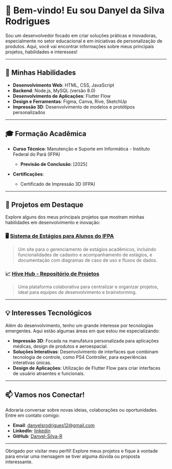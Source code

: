 # 👋 Bem-vindo! Eu sou Danyel da Silva Rodrigues

Sou um desenvolvedor focado em criar soluções práticas e inovadoras, especialmente no setor educacional e em iniciativas de personalização de produtos. Aqui, você vai encontrar informações sobre meus principais projetos, habilidades e interesses!

---

## 🚀 Minhas Habilidades

- **Desenvolvimento Web**: HTML, CSS, JavaScript
- **Backend**: Node.js, MySQL (versão 8.0)
- **Desenvolvimento de Aplicações**: Flutter Flow
- **Design e Ferramentas**: Figma, Canva, Rive, SketchUp
- **Impressão 3D**: Desenvolvimento de modelos e protótipos personalizados

---

## 🎓 Formação Acadêmica

- **Curso Técnico**: Manutenção e Suporte em Informática - Instituto Federal do Pará (IFPA)
  - **Previsão de Conclusão**: [2025]

- **Certificações**:
  - Certificado de Impressão 3D (IFPA)

---

## 🌟 Projetos em Destaque

Explore alguns dos meus principais projetos que mostram minhas habilidades em desenvolvimento e inovação:

### 🖥️ [Sistema de Estágios para Alunos do IFPA](link_para_o_projeto)
> Um site para o gerenciamento de estágios acadêmicos, incluindo funcionalidades de cadastro e acompanhamento de estágios, e documentação com diagramas de caso de uso e fluxos de dados.

### 📈 [Hive Hub - Repositório de Projetos](link_para_o_projeto)
> Uma plataforma colaborativa para centralizar e organizar projetos, ideal para equipes de desenvolvimento e brainstorming. 

---

## 💡 Interesses Tecnológicos

Além do desenvolvimento, tenho um grande interesse por tecnologias emergentes. Aqui estão algumas áreas em que estou me especializando:

- **Impressão 3D**: Focada na manufatura personalizada para aplicações médicas, design de produtos e aeroespacial.
- **Soluções Interativas**: Desenvolvimento de interfaces que combinam tecnologia de controle, como PS4 Controller, para experiências interativas únicas.
- **Design de Aplicações**: Utilização de Flutter Flow para criar interfaces de usuário atraentes e funcionais.

---

## 📫 Vamos nos Conectar!

Adoraria conversar sobre novas ideias, colaborações ou oportunidades. Entre em contato comigo:

- **Email**: [danyelsrodrigues12@gmail.com](danyelsrodrigues12@gmail.com)
- **LinkedIn**: [linkedin](https://www.linkedin.com/in/danyel-da-silva-rodrigues-781352336/)
- **GitHub**: [Danyel-Silva-R](https://github.com/Danyel-silva-R)

---

Obrigado por visitar meu perfil! Explore meus projetos e fique à vontade para enviar uma mensagem se tiver alguma dúvida ou proposta interessante.
